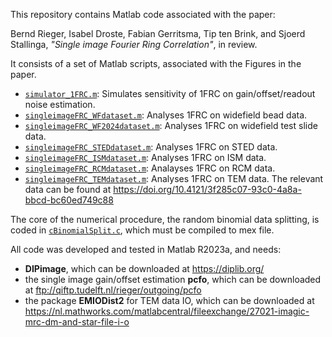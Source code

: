 This repository contains Matlab code associated with the paper:

Bernd Rieger, Isabel Droste, Fabian Gerritsma, Tip ten Brink, and Sjoerd Stallinga, *"Single image Fourier Ring Correlation"*, in review.

It consists of a set of Matlab scripts, associated with the Figures in the paper.
- [`simulator_1FRC.m`](simulator_1FRC.m): Simulates sensitivity of 1FRC on gain/offset/readout noise estimation.
- [`singleimageFRC_WFdataset.m`](singleimageFRC_WFdataset.m): Analyses 1FRC on widefield bead data.
- [`singleimageFRC_WF2024dataset.m`](singleimageFRC_WF2024dataset.m): Analyses 1FRC on widefield test slide data.
- [`singleimageFRC_STEDdataset.m`](singleimageFRC_STEDdataset.m): Analyses 1FRC on STED data.
- [`singleimageFRC_ISMdataset.m`](singleimageFRC_ISMdataset.m): Analyses 1FRC on ISM data.
- [`singleimageFRC_RCMdataset.m`](singleimageFRC_RCMdataset.m): Analayses 1FRC on RCM data.
- [`singleimageFRC_TEMdataset.m`](singleimageFRC_TEMdataset.m): Analyses 1FRC on TEM data.
The relevant data can be found at <https://doi.org/10.4121/3f285c07-93c0-4a8a-bbcd-bc60ed749c88>

The core of the numerical procedure, the random binomial data splitting, is coded in [`cBinomialSplit.c`](cBinomialSplit.c), which must be compiled to mex file.

All code was developed and tested in Matlab R2023a, and needs:
- **DIPimage**, which can be downloaded at <https://diplib.org/>
- the single image gain/offset estimation **pcfo**, which can be downloaded at <ftp://qiftp.tudelft.nl/rieger/outgoing/pcfo>
- the package **EMIODist2** for TEM data IO, which can be downloaded at <https://nl.mathworks.com/matlabcentral/fileexchange/27021-imagic-mrc-dm-and-star-file-i-o>

